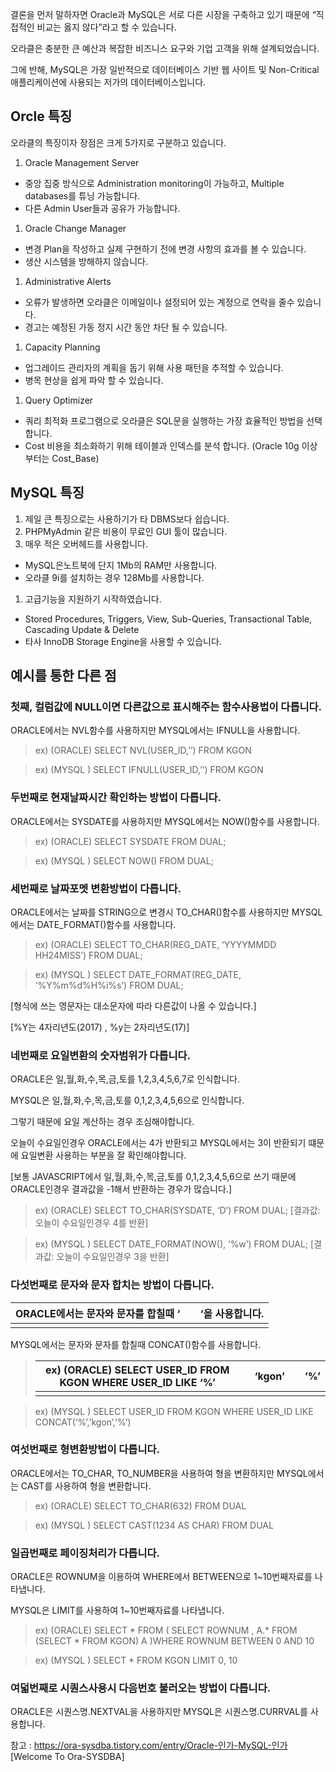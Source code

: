 결론을 먼저 말하자면 Oracle과 MySQL은 서로 다른 시장을 구축하고 있기 때문에 “직접적인 비교는 옳지 않다”라고 할 수 있습니다.

오라클은 충분한 큰 예산과 복잡한 비즈니스 요구와 기업 고객을 위해 설계되었습니다.

그에 반해, MySQL은 가장 일반적으로 데이터베이스 기반 웹 사이트 및 Non-Critical 애플리케이션에 사용되는 저가의 데이터베이스입니다.

## Orcle 특징

오라클의 특징이자 장점은 크게 5가지로 구분하고 있습니다.

1. Oracle Management Server

- 중앙 집중 방식으로 Administration monitoring이 가능하고, Multiple databases를 튜닝 가능합니다.
- 다른 Admin User들과 공유가 가능합니다.

1. Oracle Change Manager

- 변경 Plan을 작성하고 실제 구현하기 전에 변경 사항의 효과를 볼 수 있습니다.
- 생산 시스템을 방해하지 않습니다.

1. Administrative Alerts

- 오류가 발생하면 오라클은 이메일이나 설정되어 있는 계정으로 연락을 줄수 있습니다.
- 경고는 예정된 가동 정지 시간 동안 차단 될 수 있습니다.

1. Capacity Planning

- 업그레이드 관리자의 계획을 돕기 위해 사용 패턴을 추적할 수 있습니다.
- 병목 현상을 쉽게 파악 할 수 있습니다.

1. Query Optimizer

- 쿼리 최적화 프로그램으로 오라클은 SQL문을 실행하는 가장 효율적인 방법을 선택합니다.
- Cost 비용을 최소화하기 위해 테이블과 인덱스를 분석 합니다. (Oracle 10g 이상부터는 Cost_Base)

## MySQL 특징

1. 제일 큰 특징으로는 사용하기가 타 DBMS보다 쉽습니다.
2. PHPMyAdmin 같은 비용이 무료인 GUI 툴이 많습니다.
3. 매우 적은 오버헤드를 사용합니다.

- MySQL은노트북에 단지 1Mb의 RAM만 사용합니다.
- 오라클 9i를 설치하는 경우 128Mb를 사용합니다.

1. 고급기능을 지원하기 시작하였습니다.

- Stored Procedures, Triggers, View, Sub-Queries, Transactional Table, Cascading Update & Delete
- 타사 InnoDB Storage Engine을 사용할 수 있습니다.

## 예시를 통한 다른 점

### 첫째, 컬럼값에 NULL이면 다른값으로 표시해주는 함수사용법이 다릅니다.

ORACLE에서는 NVL함수를 사용하지만 MYSQL에서는 IFNULL을 사용합니다.

> ex) (ORACLE) SELECT NVL(USER_ID,’’) FROM KGON

> ex) (MYSQL ) SELECT IFNULL(USER_ID,’’) FROM KGON

### 두번째로 현재날짜시간 확인하는 방법이 다릅니다.

ORACLE에서는 SYSDATE를 사용하지만 MYSQL에서는 NOW()함수를 사용합니다.

> ex) (ORACLE) SELECT SYSDATE FROM DUAL;

> ex) (MYSQL ) SELECT NOW() FROM DUAL;

### 세번째로 날짜포멧 변환방법이 다릅니다.

ORACLE에서는 날짜를 STRING으로 변경시 TO_CHAR()함수를 사용하지만 MYSQL에서는 DATE_FORMAT()함수를 사용합니다.

> ex) (ORACLE) SELECT TO_CHAR(REG_DATE, ‘YYYYMMDD HH24MISS’) FROM DUAL;

> ex) (MYSQL ) SELECT DATE_FORMAT(REG_DATE, ‘%Y%m%d%H%i%s’) FROM DUAL;

[형식에 쓰는 영문자는 대소문자에 따라 다른값이 나올 수 있습니다.]

[%Y는 4자리년도(2017) , %y는 2자리년도(17)]

### 네번째로 요일변환의 숫자범위가 다릅니다.

ORACLE은 일,월,화,수,목,금,토를 1,2,3,4,5,6,7로 인식합니다.

MYSQL은 일,월,화,수,목,금,토를 0,1,2,3,4,5,6으로 인식합니다.

그렇기 때문에 요일 계산하는 경우 조심해야합니다.

오늘이 수요일인경우 ORACLE에서는 4가 반환되고 MYSQL에서는 3이 반환되기 떄문에 요일변환 사용하는 부분을 잘 확인해야합니다.

[보통 JAVASCRIPT에서 일,월,화,수,목,금,토를 0,1,2,3,4,5,6으로 쓰기 때문에 ORACLE인경우 결과값을 -1해서 반환하는 경우가 많습니다.]

> ex) (ORACLE) SELECT TO_CHAR(SYSDATE, ‘D’) FROM DUAL; [결과값: 오늘이 수요일인경우 4를 반환]

> ex) (MYSQL ) SELECT DATE_FORMAT(NOW(), ‘%w’) FROM DUAL; [결과값: 오늘이 수요일인경우 3을 반환]

### 다섯번째로 문자와 문자 합치는 방법이 다릅니다.

| ORACLE에서는 문자와 문자를 합칠때 ‘ |      | ‘을 사용합니다. |
| ----------------------------------- | ---- | --------------- |
|                                     |      |                 |

MYSQL에서는 문자와 문자를 합칠때 CONCAT()함수를 사용합니다.

> | ex) (ORACLE) SELECT USER_ID FROM KGON WHERE USER_ID LIKE ‘%’ |      | ‘kgon’ |      | ’%’  |
> | ------------------------------------------------------------ | ---- | ------ | ---- | ---- |
> |                                                              |      |        |      |      |

> ex) (MYSQL ) SELECT USER_ID FROM KGON WHERE USER_ID LIKE CONCAT(‘%’,’kgon’,’%’)

### 여섯번째로 형변환방법이 다릅니다.

ORACLE에서는 TO_CHAR, TO_NUMBER을 사용하여 형을 변환하지만 MYSQL에서는 CAST를 사용하여 형을 변환합니다.

> ex) (ORACLE) SELECT TO_CHAR(632) FROM DUAL

> ex) (MYSQL ) SELECT CAST(1234 AS CHAR) FROM DUAL

### 일곱번째로 페이징처리가 다릅니다.

ORACLE은 ROWNUM을 이용하여 WHERE에서 BETWEEN으로 1~10번째자료를 나타냅니다.

MYSQL은 LIMIT를 사용하여 1~10번째자료를 나타냅니다.

> ex) (ORACLE) SELECT * FROM ( SELECT ROWNUM , A.* FROM (SELECT * FROM KGON) A )WHERE ROWNUM BETWEEN 0 AND 10

> ex) (MYSQL ) SELECT * FROM KGON LIMIT 0, 10

### 여덟번째로 시퀀스사용시 다음번호 불러오는 방법이 다릅니다.

ORACLE은 시퀀스명.NEXTVAL을 사용하지만 MYSQL은 시퀀스명.CURRVAL를 사용합니다.

참고 : https://ora-sysdba.tistory.com/entry/Oracle-인가-MySQL-인가 [Welcome To Ora-SYSDBA]